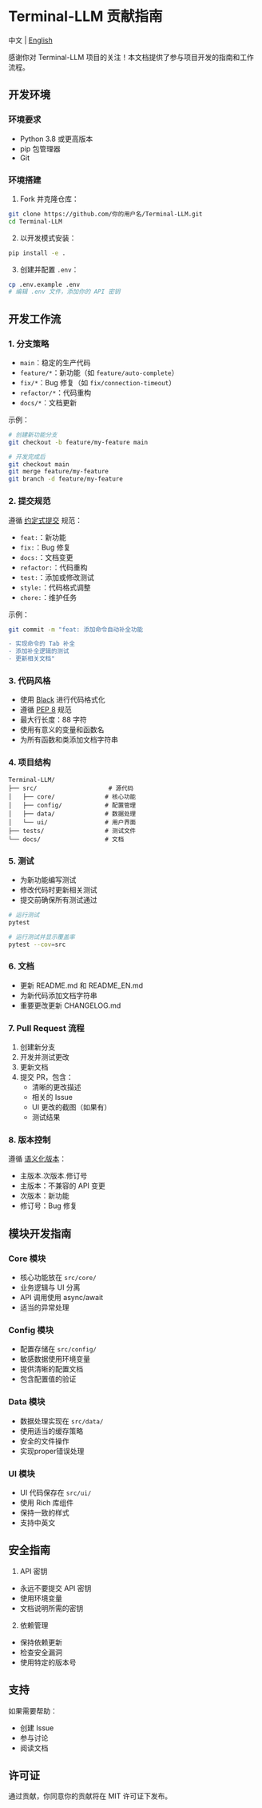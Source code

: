 # Terminal-LLM 贡献指南

中文 | [English](CONTRIBUTING.md)

感谢你对 Terminal-LLM 项目的关注！本文档提供了参与项目开发的指南和工作流程。

## 开发环境

### 环境要求
- Python 3.8 或更高版本
- pip 包管理器
- Git

### 环境搭建
1. Fork 并克隆仓库：
```bash
git clone https://github.com/你的用户名/Terminal-LLM.git
cd Terminal-LLM
```

2. 以开发模式安装：
```bash
pip install -e .
```

3. 创建并配置 `.env`：
```bash
cp .env.example .env
# 编辑 .env 文件，添加你的 API 密钥
```

## 开发工作流

### 1. 分支策略
- `main`：稳定的生产代码
- `feature/*`：新功能（如 `feature/auto-complete`）
- `fix/*`：Bug 修复（如 `fix/connection-timeout`）
- `refactor/*`：代码重构
- `docs/*`：文档更新

示例：
```bash
# 创建新功能分支
git checkout -b feature/my-feature main

# 开发完成后
git checkout main
git merge feature/my-feature
git branch -d feature/my-feature
```

### 2. 提交规范
遵循 [约定式提交](https://www.conventionalcommits.org/zh-hans/) 规范：

- `feat:`：新功能
- `fix:`：Bug 修复
- `docs:`：文档变更
- `refactor:`：代码重构
- `test:`：添加或修改测试
- `style:`：代码格式调整
- `chore:`：维护任务

示例：
```bash
git commit -m "feat: 添加命令自动补全功能

- 实现命令的 Tab 补全
- 添加补全逻辑的测试
- 更新相关文档"
```

### 3. 代码风格
- 使用 [Black](https://github.com/psf/black) 进行代码格式化
- 遵循 [PEP 8](https://pep8.org/) 规范
- 最大行长度：88 字符
- 使用有意义的变量和函数名
- 为所有函数和类添加文档字符串

### 4. 项目结构
```
Terminal-LLM/
├── src/                    # 源代码
│   ├── core/              # 核心功能
│   ├── config/            # 配置管理
│   ├── data/              # 数据处理
│   └── ui/                # 用户界面
├── tests/                 # 测试文件
└── docs/                  # 文档
```

### 5. 测试
- 为新功能编写测试
- 修改代码时更新相关测试
- 提交前确保所有测试通过

```bash
# 运行测试
pytest

# 运行测试并显示覆盖率
pytest --cov=src
```

### 6. 文档
- 更新 README.md 和 README_EN.md
- 为新代码添加文档字符串
- 重要更改更新 CHANGELOG.md

### 7. Pull Request 流程
1. 创建新分支
2. 开发并测试更改
3. 更新文档
4. 提交 PR，包含：
   - 清晰的更改描述
   - 相关的 Issue
   - UI 更改的截图（如果有）
   - 测试结果

### 8. 版本控制
遵循 [语义化版本](https://semver.org/lang/zh-CN/)：
- 主版本.次版本.修订号
- 主版本：不兼容的 API 变更
- 次版本：新功能
- 修订号：Bug 修复

## 模块开发指南

### Core 模块
- 核心功能放在 `src/core/`
- 业务逻辑与 UI 分离
- API 调用使用 async/await
- 适当的异常处理

### Config 模块
- 配置存储在 `src/config/`
- 敏感数据使用环境变量
- 提供清晰的配置文档
- 包含配置值的验证

### Data 模块
- 数据处理实现在 `src/data/`
- 使用适当的缓存策略
- 安全的文件操作
- 实现proper错误处理

### UI 模块
- UI 代码保存在 `src/ui/`
- 使用 Rich 库组件
- 保持一致的样式
- 支持中英文

## 安全指南

1. API 密钥
- 永远不要提交 API 密钥
- 使用环境变量
- 文档说明所需的密钥

2. 依赖管理
- 保持依赖更新
- 检查安全漏洞
- 使用特定的版本号

## 支持

如果需要帮助：
- 创建 Issue
- 参与讨论
- 阅读文档

## 许可证

通过贡献，你同意你的贡献将在 MIT 许可证下发布。
